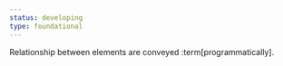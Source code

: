 ```yaml
---
status: developing
type: foundational
---
```


Relationship between elements are conveyed :term[programmatically]. 
